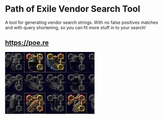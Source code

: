 # Path of Exile Vendor Search Tool

A tool for generating vendor search strings. With no false positives matches and with query shortening, so you can fit more stuff in to your search!

## https://poe.re

![preview](public/preview.png)
